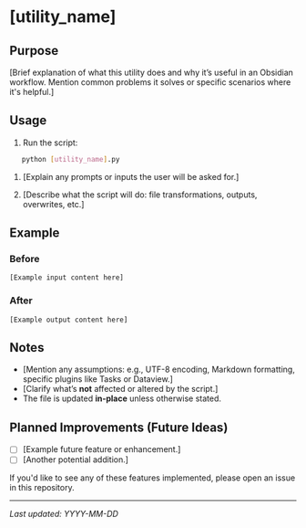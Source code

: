 # [utility_name]

## Purpose

[Brief explanation of what this utility does and why it’s useful in an Obsidian workflow. Mention common problems it solves or specific scenarios where it's helpful.]

## Usage

1. Run the script:

```bash
   python [utility_name].py
```

1. \[Explain any prompts or inputs the user will be asked for.]

2. \[Describe what the script will do: file transformations, outputs, overwrites, etc.]

## Example

### Before

```text
[Example input content here]
```

### After

```text
[Example output content here]
```

## Notes

* \[Mention any assumptions: e.g., UTF-8 encoding, Markdown formatting, specific plugins like Tasks or Dataview.]
* \[Clarify what’s **not** affected or altered by the script.]
* The file is updated **in-place** unless otherwise stated.

## Planned Improvements (Future Ideas)

* [ ] \[Example future feature or enhancement.]
* [ ] \[Another potential addition.]

If you'd like to see any of these features implemented, please open an issue in this repository.

---

*Last updated: YYYY-MM-DD*
